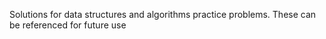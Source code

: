 Solutions for data structures and algorithms practice problems. These can be referenced for future use
